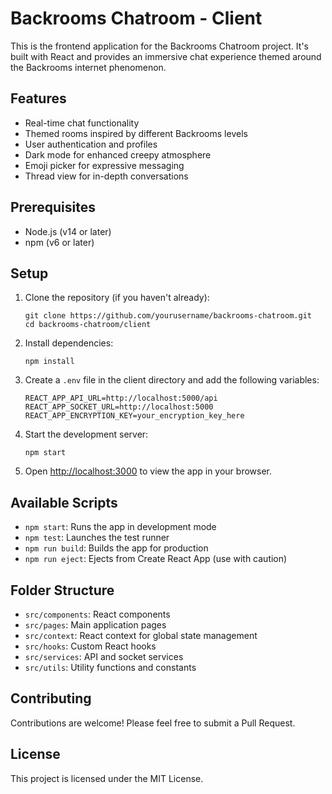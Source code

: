 # Backrooms Chatroom - Client

This is the frontend application for the Backrooms Chatroom project. It's built with React and provides an immersive chat experience themed around the Backrooms internet phenomenon.

## Features

- Real-time chat functionality
- Themed rooms inspired by different Backrooms levels
- User authentication and profiles
- Dark mode for enhanced creepy atmosphere
- Emoji picker for expressive messaging
- Thread view for in-depth conversations

## Prerequisites

- Node.js (v14 or later)
- npm (v6 or later)

## Setup

1. Clone the repository (if you haven't already):
   ```
   git clone https://github.com/yourusername/backrooms-chatroom.git
   cd backrooms-chatroom/client
   ```

2. Install dependencies:
   ```
   npm install
   ```

3. Create a `.env` file in the client directory and add the following variables:
   ```
   REACT_APP_API_URL=http://localhost:5000/api
   REACT_APP_SOCKET_URL=http://localhost:5000
   REACT_APP_ENCRYPTION_KEY=your_encryption_key_here
   ```

4. Start the development server:
   ```
   npm start
   ```

5. Open [http://localhost:3000](http://localhost:3000) to view the app in your browser.

## Available Scripts

- `npm start`: Runs the app in development mode
- `npm test`: Launches the test runner
- `npm run build`: Builds the app for production
- `npm run eject`: Ejects from Create React App (use with caution)

## Folder Structure

- `src/components`: React components
- `src/pages`: Main application pages
- `src/context`: React context for global state management
- `src/hooks`: Custom React hooks
- `src/services`: API and socket services
- `src/utils`: Utility functions and constants

## Contributing

Contributions are welcome! Please feel free to submit a Pull Request.

## License

This project is licensed under the MIT License.